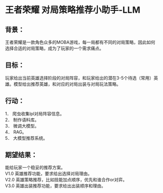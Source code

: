 # 王者荣耀 对局策略推荐小助手-LLM
## 背景： 
王者荣耀是一款角色众多的MOBA游戏，每一局都有不同的对局策略，因此如何选择合适的对局策略，成为了玩家的一个需求痛点。   

## 目标： 
玩家给出当前英雄选择阶段的对局阵容，和玩家给出的潜在3-5个待选（常用）英雄。模型给出推荐英雄，和对应的对局出装与对局玩法策略。  
  
## 行动：  
1．	爬虫收集lpl对局阵容信息。  
2．	制作语料库。  
3．	微调大模型。  
4．	RAG。  
5．	大模型推荐系统。  
## 期望结果：
能给玩家一个稳妥的推荐方案。  
V1.0 英雄推荐功能，要求给出选择对局理由。  
V2.0 英雄策略推荐，比如技能加点顺序，优先和谁合作or对弈。  
V3.0 英雄出装推荐功能，要求给出出装顺序和理由。  

